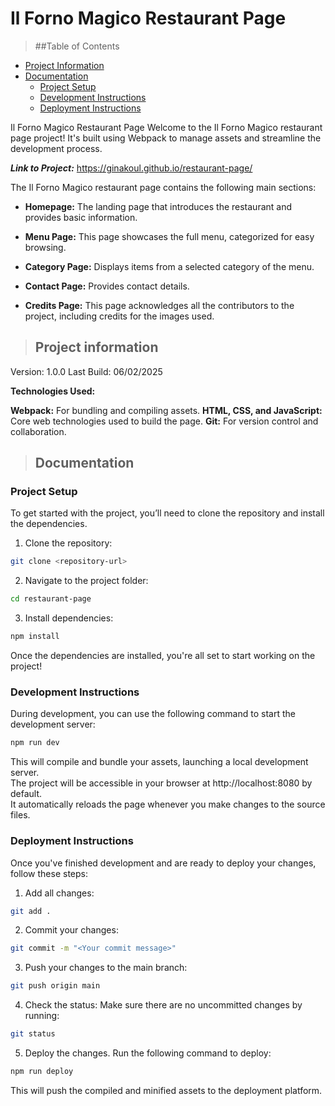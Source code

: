 # Il Forno Magico Restaurant Page

> ##Table of Contents
- [Project Information](#project-information)
- [Documentation](#documentation)
    - [Project Setup](#project-setup)
    - [Development Instructions](#development-instructions)
    - [Deployment Instructions](#deployment-instructions)

Il Forno Magico Restaurant Page
Welcome to the Il Forno Magico restaurant page project! 
It's built using Webpack to manage assets and streamline the development process.

***Link to Project:*** https://ginakoul.github.io/restaurant-page/

The Il Forno Magico restaurant page contains the following main sections:

- **Homepage:** The landing page that introduces the restaurant and provides basic information.

- **Menu Page:** This page showcases the full menu, categorized for easy browsing.

- **Category Page:** Displays items from a selected category of the menu.

- **Contact Page:** Provides contact details.

- **Credits Page:** This page acknowledges all the contributors to the project, including credits for the images used.

> ## Project information

Version: 1.0.0
Last Build: 06/02/2025

**Technologies Used:**

**Webpack:** For bundling and compiling assets.
**HTML, CSS, and JavaScript:** Core web technologies used to build the page.
**Git:** For version control and collaboration.

> ## Documentation

### Project Setup

To get started with the project, you’ll need to clone the repository and install the dependencies.

1. Clone the repository:

```bash
git clone <repository-url>
```

2. Navigate to the project folder:

```bash
cd restaurant-page
```

3. Install dependencies:

```bash
npm install
```

Once the dependencies are installed, you're all set to start working on the project!

### Development Instructions

During development, you can use the following command to start the development server:

```bash
npm run dev
```

This will compile and bundle your assets, launching a local development server.\
The project will be accessible in your browser at http://localhost:8080 by default.\
It automatically reloads the page whenever you make changes to the source files.

### Deployment Instructions

Once you've finished development and are ready to deploy your changes, follow these steps:

1. Add all changes:

```bash
git add .
```

2. Commit your changes:

```bash
git commit -m "<Your commit message>"
```

3. Push your changes to the main branch:

```bash
git push origin main
```

4. Check the status: Make sure there are no uncommitted changes by running:

```bash
git status
```

5. Deploy the changes. Run the following command to deploy:

```bash
npm run deploy
```

This will push the compiled and minified assets to the deployment platform.